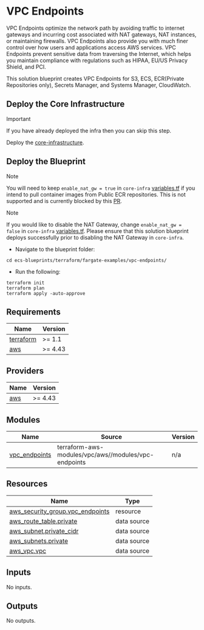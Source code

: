 # VPC Endpoints

VPC Endpoints optimize the network path by avoiding traffic to internet gateways and incurring cost associated with NAT gateways, NAT instances, or maintaining firewalls. VPC Endpoints also provide you with much finer control over how users and applications access AWS services. VPC Endpoints prevent sensitive data from traversing the Internet, which helps you maintain compliance with regulations such as HIPAA, EU/US Privacy Shield, and PCI.

This solution blueprint creates VPC Endpoints for S3, ECS, ECR(Private Repositories only), Secrets Manager, and Systems Manager, CloudWatch.

## Deploy the Core Infrastructure

> [!IMPORTANT]
> If you have already deployed the infra then you can skip this step.

Deploy the [core-infrastructure](../core-infra/index.md).

## Deploy the Blueprint

> [!NOTE] 
> You will need to keep `enable_nat_gw = true` in `core-infra` [variables.tf](../../../terraform/fargate-examples/core-infra/variables.tf) if you intend to pull container images from Public ECR repositories. This is not supported and is currently blocked by this [PR](https://github.com/aws/containers-roadmap/issues/1160).

> [!NOTE]
> If you would like to disable the NAT Gateway, change `enable_nat_gw = false` in `core-infra` [variables.tf](../../../terraform/fargate-examples/core-infra/variables.tf). Please ensure that this solution blueprint deploys successfully prior to disabling the NAT Gateway in `core-infra`.
  

- Navigate to the blueprint folder:

```shell
cd ecs-blueprints/terraform/fargate-examples/vpc-endpoints/
```

- Run the following:

```shell
terraform init
terraform plan
terraform apply -auto-approve
```

<!-- BEGINNING OF PRE-COMMIT-TERRAFORM DOCS HOOK -->
## Requirements

| Name | Version |
|------|---------|
| <a name="requirement_terraform"></a> [terraform](#requirement\_terraform) | >= 1.1 |
| <a name="requirement_aws"></a> [aws](#requirement\_aws) | >= 4.43 |

## Providers

| Name | Version |
|------|---------|
| <a name="provider_aws"></a> [aws](#provider\_aws) | >= 4.43 |

## Modules

| Name | Source | Version |
|------|--------|---------|
| <a name="module_vpc_endpoints"></a> [vpc\_endpoints](#module\_vpc\_endpoints) | terraform-aws-modules/vpc/aws//modules/vpc-endpoints | n/a |

## Resources

| Name | Type |
|------|------|
| [aws_security_group.vpc_endpoints](https://registry.terraform.io/providers/hashicorp/aws/latest/docs/resources/security_group) | resource |
| [aws_route_table.private](https://registry.terraform.io/providers/hashicorp/aws/latest/docs/data-sources/route_table) | data source |
| [aws_subnet.private_cidr](https://registry.terraform.io/providers/hashicorp/aws/latest/docs/data-sources/subnet) | data source |
| [aws_subnets.private](https://registry.terraform.io/providers/hashicorp/aws/latest/docs/data-sources/subnets) | data source |
| [aws_vpc.vpc](https://registry.terraform.io/providers/hashicorp/aws/latest/docs/data-sources/vpc) | data source |

## Inputs

No inputs.

## Outputs

No outputs.
<!-- END OF PRE-COMMIT-TERRAFORM DOCS HOOK -->

